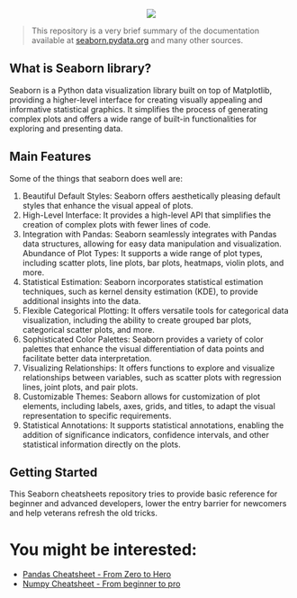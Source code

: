 <p align="center" width="50%">
    <img src="https://github.com/Lizahh/Seaborn-A-Z-Cheatsheets/assets/44564025/bc24370b-e254-437c-9fed-aa927e7eabbd">
    
</p>

   >  This repository is a very brief summary of the documentation available at [seaborn.pydata.org](https://seaborn.pydata.org/) and many other sources.
   
## What is Seaborn library?
   
   Seaborn is a Python data visualization library built on top of Matplotlib, providing a higher-level interface for creating visually appealing and informative statistical graphics. It simplifies the process of generating complex plots and offers a wide range of built-in functionalities for exploring and presenting data.
   
## Main Features
   
   Some of the things that seaborn does well are:

1. Beautiful Default Styles: Seaborn offers aesthetically pleasing default styles that enhance the visual appeal of plots.
2. High-Level Interface: It provides a high-level API that simplifies the creation of complex plots with fewer lines of code.
3. Integration with Pandas: Seaborn seamlessly integrates with Pandas data structures, allowing for easy data manipulation and visualization.
Abundance of Plot Types: It supports a wide range of plot types, including scatter plots, line plots, bar plots, heatmaps, violin plots, and more.
4. Statistical Estimation: Seaborn incorporates statistical estimation techniques, such as kernel density estimation (KDE), to provide additional insights into the data.
5. Flexible Categorical Plotting: It offers versatile tools for categorical data visualization, including the ability to create grouped bar plots, categorical scatter plots, and more.
6. Sophisticated Color Palettes: Seaborn provides a variety of color palettes that enhance the visual differentiation of data points and facilitate better data interpretation.
7. Visualizing Relationships: It offers functions to explore and visualize relationships between variables, such as scatter plots with regression lines, joint plots, and pair plots.
8. Customizable Themes: Seaborn allows for customization of plot elements, including labels, axes, grids, and titles, to adapt the visual representation to specific requirements.
9. Statistical Annotations: It supports statistical annotations, enabling the addition of significance indicators, confidence intervals, and other statistical information directly on the plots.

## Getting Started

This Seaborn cheatsheets repository tries to provide basic reference for beginner and advanced developers, lower the entry barrier for newcomers and help veterans refresh the old tricks.

# You might be interested:

* [Pandas Cheatsheet - From Zero to Hero](https://github.com/Lizahh/Pandas-Cheatsheets---From-Zero-to-Hero)
* [Numpy Cheatsheet - From beginner to pro](https://github.com/Lizahh/Advanced-Numpy-CheatSheet---From-Beginner-to-Pro)
